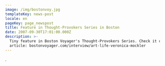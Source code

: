 ```yaml
---
image: /img/bostonvoy.jpg
templateKey: news-post
locale: en
pageKey: page_newspost
title: Feature in Thought-Provokers Series in Boston
date: 2007-09-30T17:01:00.000Z
description: >-
  Tiny feature in Boston Voyager's Thought-Provokers Series. Check it out the
  article: bostonvoyager.com/interview/art-life-veronica-mockler
---
```

.

